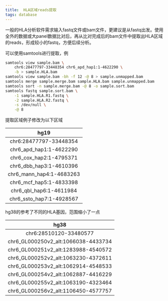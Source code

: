 ```yaml
---
title:  HLA区域reads提取
tags: database
---
```


一般的HLA分析软件需求输入fastq文件或bam文件，更建议是从fastq出发。使用全外的数据或大panel数据比对后，再从比对完成后的bam文件中提取出HLA区域的reads，形成较小的fastq，方便后续分析。

可以使用samtools进行提取，例
```bash
samtools view sample.bam \
	chr6:28477797-33448354 chr6_apd_hap1:1-4622290 \
	-b > sample.HLA.bam
samtools view sample.bam -bh -f 12 -@ 8 > sample.unmapped.bam
samtools merge sample.merge.bam sample.HLA.bam sample.unmapped.bam
samtools sort -n sample.merge.bam -@ 8 -o sample.sort.bam
samtools fastq sample.sort.bam \
	-1 sample.HLA.R1.fastq \
	-2 sample.HLA.R2.fastq \
	-s /dev/null \
	-@ 8
```



提取区域例子修改为以下区域

|           hg19           |
| :----------------------: |
|  chr6:28477797-33448354  |
| chr6_apd_hap1:1-4622290  |
| chr6_cox_hap2:1-4795371  |
| chr6_dbb_hap3:1-4610396  |
| chr6_mann_hap4:1-4683263 |
| chr6_mcf_hap5:1-4833398  |
| chr6_qbl_hap6:1-4611984  |
| chr6_ssto_hap7:1-4928567 |



hg38的参考了不同的HLA基因，范围缩小了一点

|                hg38                 |
| :---------------------------------: |
|       chr6:28510120-33480577        |
| chr6_GL000250v2_alt:1066038-4433734 |
| chr6_GL000251v2_alt:1283988-4540572 |
| chr6_GL000252v2_alt:1063230-4372611 |
| chr6_GL000253v2_alt:1062914-4548533 |
| chr6_GL000254v2_alt:1062887-4416229 |
| chr6_GL000255v2_alt:1063190-4323464 |
| chr6_GL000256v2_alt:1106450-4577757 |
